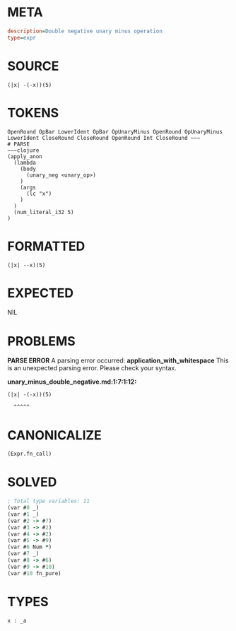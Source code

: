 # META
~~~ini
description=Double negative unary minus operation
type=expr
~~~
# SOURCE
~~~roc
(|x| -(-x))(5)
~~~
# TOKENS
~~~text
OpenRound OpBar LowerIdent OpBar OpUnaryMinus OpenRound OpUnaryMinus LowerIdent CloseRound CloseRound OpenRound Int CloseRound ~~~
# PARSE
~~~clojure
(apply_anon
  (lambda
    (body
      (unary_neg <unary_op>)
    )
    (args
      (lc "x")
    )
  )
  (num_literal_i32 5)
)
~~~
# FORMATTED
~~~roc
(|x| --x)(5)
~~~
# EXPECTED
NIL
# PROBLEMS
**PARSE ERROR**
A parsing error occurred: **application_with_whitespace**
This is an unexpected parsing error. Please check your syntax.

**unary_minus_double_negative.md:1:7:1:12:**
```roc
(|x| -(-x))(5)
```
      ^^^^^


# CANONICALIZE
~~~clojure
(Expr.fn_call)
~~~
# SOLVED
~~~clojure
; Total type variables: 11
(var #0 _)
(var #1 _)
(var #2 -> #7)
(var #3 -> #2)
(var #4 -> #2)
(var #5 -> #9)
(var #6 Num *)
(var #7 _)
(var #8 -> #6)
(var #9 -> #10)
(var #10 fn_pure)
~~~
# TYPES
~~~roc
x : _a
~~~
